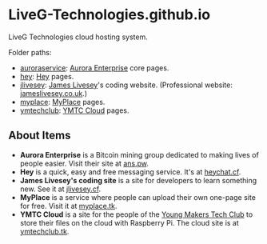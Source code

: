 # LiveG-Technologies.github.io
LiveG Technologies cloud hosting system.

Folder paths:
- [auroraservice](https://github.com/LiveG-Technologies/LiveG-Technologies.github.io/tree/master/auroraservice): [Aurora Enterprise](http://ans.pw) core pages.
- [hey](https://github.com/LiveG-Technologies/LiveG-Technologies.github.io/tree/master/hey): [Hey](http://heychat.cf) pages.
- [jlivesey](https://github.com/LiveG-Technologies/LiveG-Technologies.github.io/tree/master/jlivesey): [James Livesey](http://jlivesey.cf)'s coding website. (Professional website: [jameslivesey.co.uk](http://jameslivesey.co.uk).)
- [myplace](https://github.com/LiveG-Technologies/LiveG-Technologies.github.io/tree/master/myplace): [MyPlace](http://myplace.tk) pages.
- [ymtechclub](https://github.com/LiveG-Technologies/LiveG-Technologies.github.io/tree/master/ymtechclub): [YMTC Cloud](http://ymtechclub.tk) pages.

## About Items
- **Aurora Enterprise** is a Bitcoin mining group dedicated to making lives of people easier. Visit their site at [ans.pw](http://ans.pw).
- **Hey** is a quick, easy and free messaging service. It's at [heychat.cf](http://heychat.cf).
- **James Livesey's coding site** is a site for developers to learn something new. See it at [jlivesey.cf](http://jlivesey.cf).
- **MyPlace** is a service where people can upload their own one-page site for free. Visit it at [myplace.tk](http://myplace.tk).
- **YMTC Cloud** is a site for the people of the [Young Makers Tech Club](http://stepintotech.org/club-details) to store their files on the cloud with Raspberry Pi. The cloud site is at [ymtechclub.tk](http://ymtechclub.tk).
